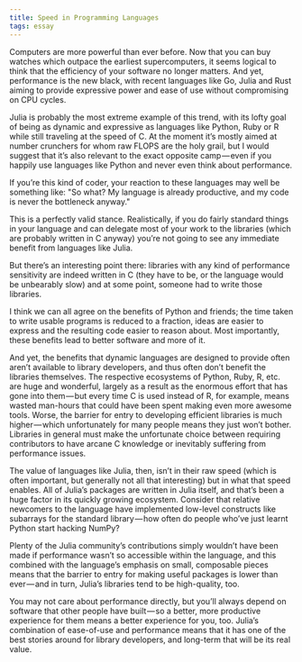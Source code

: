 ```yaml
---
title: Speed in Programming Languages
tags: essay
---
```


Computers are more powerful than ever before. Now that you can buy watches which outpace the earliest supercomputers, it seems logical to think that the efficiency of your software no longer matters. And yet, performance is the new black, with recent languages like Go, Julia and Rust aiming to provide expressive power and ease of use without compromising on CPU cycles.

Julia is probably the most extreme example of this trend, with its lofty goal of being as dynamic and expressive as languages like Python, Ruby or R while still traveling at the speed of C. At the moment it’s mostly aimed at number crunchers for whom raw FLOPS are the holy grail, but I would suggest that it’s also relevant to the exact opposite camp — even if you happily use languages like Python and never even think about performance.

If you’re this kind of coder, your reaction to these languages may well be something like: "So what? My language is already productive, and my code is never the bottleneck anyway."

This is a perfectly valid stance. Realistically, if you do fairly standard things in your language and can delegate most of your work to the libraries (which are probably written in C anyway) you’re not going to see any immediate benefit from languages like Julia.

But there’s an interesting point there: libraries with any kind of performance sensitivity are indeed written in C (they have to be, or the language would be unbearably slow) and at some point, someone had to write those libraries.

I think we can all agree on the benefits of Python and friends; the time taken to write usable programs is reduced to a fraction, ideas are easier to express and the resulting code easier to reason about. Most importantly, these benefits lead to better software and more of it.

And yet, the benefits that dynamic languages are designed to provide often aren’t available to library developers, and thus often don’t benefit the libraries themselves. The respective ecosystems of Python, Ruby, R, etc. are huge and wonderful, largely as a result as the enormous effort that has gone into them — but every time C is used instead of R, for example, means wasted man-hours that could have been spent making even more awesome tools. Worse, the barrier for entry to developing efficient libraries is much higher — which unfortunately for many people means they just won’t bother. Libraries in general must make the unfortunate choice between requiring contributors to have arcane C knowledge or inevitably suffering from performance issues.

The value of languages like Julia, then, isn’t in their raw speed (which is often important, but generally not all that interesting) but in what that speed enables. All of Julia’s packages are written in Julia itself, and that’s been a huge factor in its quickly growing ecosystem. Consider that relative newcomers to the language have implemented low-level constructs like subarrays for the standard library — how often do people who’ve just learnt Python start hacking NumPy?

Plenty of the Julia community’s contributions simply wouldn’t have been made if performance wasn’t so accessible within the language, and this combined with the language’s emphasis on small, composable pieces means that the barrier to entry for making useful packages is lower than ever — and in turn, Julia’s libraries tend to be high-quality, too.

You may not care about performance directly, but you’ll always depend on software that other people have built — so a better, more productive experience for them means a better experience for you, too. Julia’s combination of ease-of-use and performance means that it has one of the best stories around for library developers, and long-term that will be its real value.
